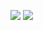 
![](https://github.com/greyhatguy007/Machine-Learning-Specialization-Coursera/blob/045f46e1e29d1a901c9ae94c7bbb448b89056e91/C3%20-%20Unsupervised%20Learning,%20Recommenders,%20Reinforcement%20Learning/week3/Practice%20quiz%20:%20Reinforcement%20learning%20introduction/ss1.png)
![](https://github.com/greyhatguy007/Machine-Learning-Specialization-Coursera/blob/045f46e1e29d1a901c9ae94c7bbb448b89056e91/C3%20-%20Unsupervised%20Learning,%20Recommenders,%20Reinforcement%20Learning/week3/Practice%20quiz%20:%20Reinforcement%20learning%20introduction/ss2.png)